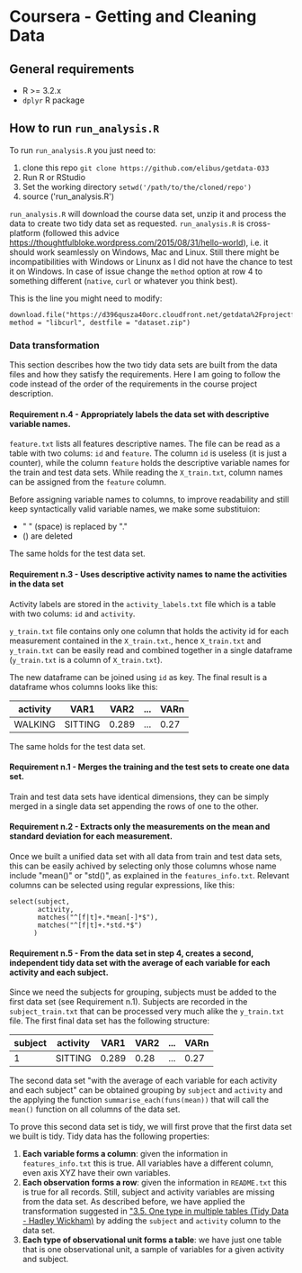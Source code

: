 # Coursera - Getting and Cleaning Data

## General requirements
 - R >= 3.2.x
 - `dplyr` R package

## How to run `run_analysis.R`

To run `run_analysis.R` you just need to:
 1. clone this repo `git clone https://github.com/elibus/getdata-033`
 2. Run R or RStudio
 3. Set the working directory `setwd('/path/to/the/cloned/repo')`
 4. source ('run_analysis.R')

`run_analysis.R` will download the course data set, unzip it and process the data to create two tidy data set as requested.
`run_analysis.R` is cross-platform (followed this advice https://thoughtfulbloke.wordpress.com/2015/08/31/hello-world), i.e. it should work seamlessly on Windows, Mac and Linux. Still there might be incompatibilities with Windows or Linunx as I did not have the chance to test it on Windows. In case of issue change the `method` option at row 4 to something different (`native`, `curl` or whatever you think best).

This is the line you might need to modify:

    download.file("https://d396qusza40orc.cloudfront.net/getdata%2Fprojectfiles%2FUCI%20HAR%20Dataset.zip", method = "libcurl", destfile = "dataset.zip")

### Data transformation
This section describes how the two tidy data sets are built from the data files and how they satisfy the requirements. Here I am going to follow the code instead of the order of the requirements in the course project description.

#### Requirement n.4 - Appropriately labels the data set with descriptive variable names. 
`feature.txt` lists all features descriptive names. The file can be read as a table with two colums: `id` and `feature`.
The column `id` is useless (it is just a counter), while the column `feature` holds the descriptive variable names for the train and test data sets. While reading the `X_train.txt`, column names can be assigned from the `feature` column.

Before assigning variable names to columns, to improve readability and still keep syntactically valid variable names, we make some substituion:
 * " " (space) is replaced by "."
 * () are deleted

The same holds for the test data set.

#### Requirement n.3 - Uses descriptive activity names to name the activities in the data set
 Activity labels are stored in the `activity_labels.txt` file which is a table with two colums: `id` and `activity`.
 
 `y_train.txt` file contains only one column that holds the activity id for each measurement contained in the `X_train.txt`., hence `X_train.txt` and `y_train.txt` can be easily read and combined together in a single dataframe (`y_train.txt` is a column of `X_train.txt`). 
 
 The new dataframe can be joined  using `id` as key. The final result is a dataframe whos columns looks like this:
 
| activity |   VAR1   | VAR2  | ... | VARn |
| -------- | -------- | ----  | --- | ---- |
| WALKING  | SITTING  | 0.289 | ... | 0.27 |
 
 The same holds for the test data set.
 
#### Requirement n.1 - Merges the training and the test sets to create one data set.
Train and test data sets have identical dimensions, they can be simply merged in a single data set appending the rows of one to the other.

#### Requirement n.2 - Extracts only the measurements on the mean and standard deviation for each measurement.
Once we built a unified data set with all data from train and test data sets, this can be easily achived by selecting only those columns whose name include "mean()" or "std()", as explained in the `features_info.txt`. Relevant columns can be selected using regular expressions, like this:

    select(subject,
           activity,
           matches("^[f|t]+.*mean[-]*$"),
           matches("^[f|t]+.*std.*$")
          )

#### Requirement n.5 - From the data set in step 4, creates a second, independent tidy data set with the average of each variable for each activity and each subject.

Since we need the subjects for grouping, subjects must be added to the first data set (see Requirement n.1). Subjects are recorded in the `subject_train.txt` that can be processed very much alike the `y_train.txt` file. The first final data set has the following structure:
 
| subject | activity | VAR1  | VAR2 | ... | VARn |
| ------- | -------- | ----- | ---- | --- | ---- |
|    1    | SITTING  | 0.289 | 0.28 | ... | 0.27 |

The second data set "with the average of each variable for each activity and each subject" can be obtained grouping by `subject` and `activity` and the applying the function `summarise_each(funs(mean))` that will call the `mean()` function on all columns of the data set.
 
To prove this second data set is tidy, we will first prove that the first data set we built is tidy. Tidy data has the following properties:
 1. **Each variable forms a column**: given the information in `features_info.txt` this is true. All variables have a different column, even axis XYZ have their own variables.
 2. **Each observation forms a row**: given the information in `README.txt` this is true for all records. Still, subject and activity variables are missing from the data set. As described before, we have applied the transformation suggested in ["3.5. One type in multiple tables (Tidy Data - Hadley Wickham)](file:///Users/elibus/Downloads/Week3/tidy-data.pdf) by adding the `subject` and `activity` column to the data set.
 3. **Each type of observational unit forms a table**: we have just one table that is one observational unit, a sample of variables for a given activity and subject.
